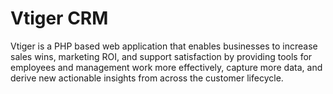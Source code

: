 # Vtiger CRM

Vtiger is a PHP based web application that enables businesses to
increase sales wins, marketing ROI, and support satisfaction by
providing tools for employees and management work more effectively,
capture more data, and derive new actionable insights from across the
customer lifecycle.
